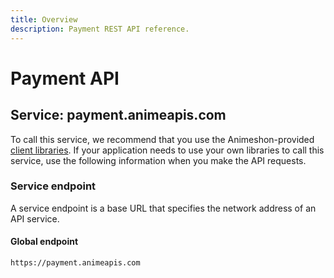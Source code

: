 ```yaml
---
title: Overview
description: Payment REST API reference.
---
```


# Payment API

## Service: payment.animeapis.com

To call this service, we recommend that you use the Animeshon-provided [client libraries](/libraries/welcome). If your application needs to use your own libraries to call this service, use the following information when you make the API requests.

### Service endpoint

A service endpoint is a base URL that specifies the network address of an API service. 

#### Global endpoint

`https://payment.animeapis.com`
